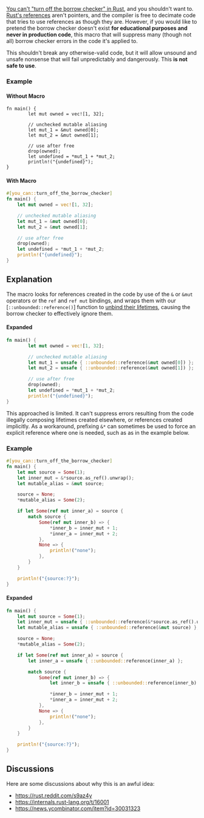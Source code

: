[You can't "turn off the borrow checker" in Rust][OFF], and you shouldn't want
to. [Rust's references][REF] aren't pointers, and the compiler is free to
decimate code that tries to use references as though they are. However, if you
would like to pretend the borrow checker doesn't exist **for educational
purposes and never in production code**, this macro that will suppress many
(though not all) borrow checker errors in the code it's applied to.

This shouldn't break any otherwise-valid code, but it will allow unsound and
unsafe nonsense that will fail unpredictably and dangerously. This **is not safe
to use**.

### Example

#### Without Macro

```compile_fail
fn main() {
        let mut owned = vec![1, 32];

        // unchecked mutable aliasing
        let mut_1 = &mut owned[0];
        let mut_2 = &mut owned[1];

        // use after free
        drop(owned);
        let undefined = *mut_1 + *mut_2;
        println!("{undefined}");
}
```

#### With Macro

```rust
#[you_can::turn_off_the_borrow_checker]
fn main() {
    let mut owned = vec![1, 32];

    // unchecked mutable aliasing
    let mut_1 = &mut owned[0];
    let mut_2 = &mut owned[1];

    // use after free
    drop(owned);
    let undefined = *mut_1 + *mut_2;
    println!("{undefined}");
}
```

## Explanation

The macro looks for references created in the code by use of the `&` or `&mut`
operators or the `ref` and `ref mut` bindings, and wraps them with our
[`::unbounded::reference()`] function to [unbind their lifetimes][UBL], causing
the borrow checker to effectively ignore them.

#### Expanded

```rust
fn main() {
        let mut owned = vec![1, 32];

        // unchecked mutable aliasing
        let mut_1 = unsafe { ::unbounded::reference(&mut owned[0]) };
        let mut_2 = unsafe { ::unbounded::reference(&mut owned[1]) };

        // use after free
        drop(owned);
        let undefined = *mut_1 + *mut_2;
        println!("{undefined}");
}
```

This approached is limited. It can't suppress errors resulting from the code
illegally composing lifetimes created elsewhere, or references created
implicitly. As a workaround, prefixing `&*` can sometimes be used to force an
explicit reference where one is needed, such as as in the example below.

### Example

```rust
#[you_can::turn_off_the_borrow_checker]
fn main() {
    let mut source = Some(1);
    let inner_mut = &*source.as_ref().unwrap();
    let mutable_alias = &mut source;

    source = None;
    *mutable_alias = Some(2);

    if let Some(ref mut inner_a) = source {
        match source {
            Some(ref mut inner_b) => {
                *inner_b = inner_mut + 1;
                *inner_a = inner_mut + 2;
            },
            None => {
                println!("none");
            },
        }
    }

    println!("{source:?}");
}
```

#### Expanded

```rust
fn main() {
    let mut source = Some(1);
    let inner_mut = unsafe { ::unbounded::reference(&*source.as_ref().unwrap()) };
    let mutable_alias = unsafe { ::unbounded::reference(&mut source) };

    source = None;
    *mutable_alias = Some(2);

    if let Some(ref mut inner_a) = source {
        let inner_a = unsafe { ::unbounded::reference(inner_a) };

        match source {
            Some(ref mut inner_b) => {
                let inner_b = unsafe { ::unbounded::reference(inner_b) };

                *inner_b = inner_mut + 1;
                *inner_a = inner_mut + 2;
            },
            None => {
                println!("none");
            },
        }
    }

    println!("{source:?}");
}
```

## Discussions

Here are some discussions about why this is an awful idea:

- <https://rust.reddit.com/s9az4y>
- <https://internals.rust-lang.org/t/16001>
- <https://news.ycombinator.com/item?id=30031323>

[OFF]: https://steveklabnik.com/writing/you-can-t-turn-off-the-borrow-checker-in-rust
[REF]: https://doc.rust-lang.org/std/primitive.reference.html
[UBL]: https://doc.rust-lang.org/nomicon/unbounded-lifetimes.html
